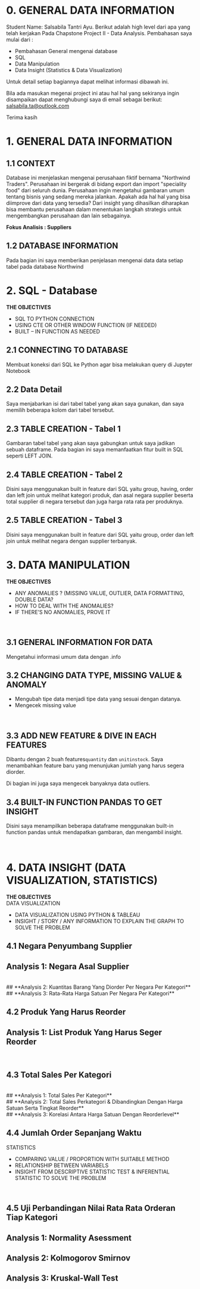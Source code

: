 # **0. GENERAL DATA INFORMATION**

Student Name: Salsabila Tantri Ayu.
Berikut adalah high level dari apa yang telah kerjakan Pada Chapstone Project II - Data Analysis. Pembahasan saya mulai dari : 
* Pembahasan General mengenai database
* SQL
* Data Manipulation
* Data Insight (Statistics & Data Visualization)

Untuk detail setiap bagiannya dapat melihat informasi dibawah ini. 

Bila ada masukan megenai project ini atau hal hal yang sekiranya ingin disampaikan dapat menghubungi saya di email sebagai berikut: salsabila.ta@outlook.com

Terima kasih

# **1. GENERAL DATA INFORMATION**

## **1.1 CONTEXT**

Database ini menjelaskan mengenai perusahaan fiktif bernama "Northwind Traders". Perusahaan ini bergerak di bidang export dan import "speciality food" dari seluruh dunia. Perusahaan ingin mengetahui gambaran umum tentang bisnis yang sedang mereka jalankan. Apakah ada hal hal yang bisa diimprove dari data yang tersedia? Dari insight yang dihasilkan diharapkan bisa membantu perusahaan dalam menentukan langkah strategis untuk mengembangkan perusahaan dan lain sebagainya.
<br>

**Fokus Analisis : Suppliers**

## **1.2 DATABASE INFORMATION**

Pada bagian ini saya memberikan penjelasan mengenai data data setiap tabel pada database Northwind


# **2. SQL - Database**
**THE OBJECTIVES**
* SQL TO PYTHON CONNECTION
* USING CTE OR OTHER WINDOW FUNCTION (IF NEEDED)
* BUILT – IN FUNCTION AS NEEDED

## **2.1 CONNECTING TO DATABASE**
Membuat koneksi dari SQL ke Python agar bisa melakukan query di Jupyter Notebook
<br>

## **2.2 Data Detail**
Saya menjabarkan isi dari tabel tabel yang akan saya gunakan, dan saya memilih beberapa kolom dari tabel tersebut.
<br>

## **2.3 TABLE CREATION - Tabel 1**
Gambaran tabel tabel yang akan saya gabungkan untuk saya jadikan sebuah dataframe. Pada bagian ini saya memanfaatkan fitur built in SQL seperti LEFT JOIN.

## **2.4 TABLE CREATION - Tabel 2**
Disini saya menggunakan built in feature dari SQL yaitu group, having, order dan left join untuk melihat kategori produk, dan asal negara supplier beserta total supplier di negara tersebut dan juga harga rata rata per produknya.

## **2.5 TABLE CREATION - Tabel 3**
Disini saya menggunakan built in feature dari SQL yaitu group, order dan left join untuk melihat negara dengan supplier terbanyak.



# **3. DATA MANIPULATION**
**THE OBJECTIVES**
* ANY ANOMALIES ? (MISSING VALUE, OUTLIER, DATA FORMATTING, DOUBLE DATA? 
* HOW TO DEAL WITH THE ANOMALIES? 
* IF THERE’S NO ANOMALIES, PROVE IT 
<br>

## **3.1 GENERAL INFORMATION FOR DATA**
Mengetahui informasi umum data dengan .info
<br>

## **3.2 CHANGING DATA TYPE, MISSING VALUE & ANOMALY**
* Mengubah tipe data menjadi tipe data yang sesuai dengan datanya. 
* Mengecek missing value
<br>

## **3.3 ADD NEW FEATURE & DIVE IN EACH FEATURES**
Dibantu dengan 2 buah features```quantity``` dan ```unitinstock```. Saya menambahkan feature baru yang menunjukan jumlah yang harus segera diorder.

Di bagian ini juga saya mengecek banyaknya data outliers.

## **3.4 BUILT-IN FUNCTION PANDAS TO GET INSIGHT**
Disini saya menampilkan beberapa dataframe menggunakan built-in function pandas untuk mendapatkan gambaran, dan mengambil insight.

<br>

# **4. DATA INSIGHT (DATA VISUALIZATION, STATISTICS)**
**THE OBJECTIVES**
<br>
DATA VISUALIZATION
* DATA VISUALIZATION USING PYTHON & TABLEAU
* INSIGHT / STORY / ANY INFORMATION TO EXPLAIN THE GRAPH TO SOLVE THE PROBLEM



## 4.1 **Negara Penyumbang Supplier**
##  **Analysis 1: Negara Asal Supplier**
<br>
##  **Analysis 2: Kuantitas Barang Yang Diorder Per Negara Per Kategori**
<br>
##  **Analysis 3: Rata-Rata Harga Satuan Per Negara Per Kategori**
<br>

## 4.2 **Produk Yang Harus Reorder**
## **Analysis 1: List Produk Yang Harus Seger Reorder**
<br>

## 4.3 Total Sales Per Kategori
<br>
## **Analysis 1: Total Sales Per Kategori**
<br>
## **Analysis 2: Total Sales Perkategori & Dibandingkan Dengan Harga Satuan Serta Tingkat Reorder**
<br>
## **Analysis 3: Korelasi Antara Harga Satuan Dengan Reorderlevel**

## 4.4 **Jumlah Order Sepanjang Waktu**


STATISTICS
* COMPARING VALUE / PROPORTION WITH SUITABLE METHOD
* RELATIONSHIP BETWEEN VARIABELS 
* INSIGHT FROM DESCRIPTIVE STATISTIC TEST & INFERENTIAL STATISTIC TO SOLVE THE PROBLEM
<br>

## **4.5 Uji Perbandingan Nilai Rata Rata Orderan Tiap Kategori**
## **Analysis 1: Normality Asessment**
## **Analysis 2: Kolmogorov Smirnov**
## **Analysis 3: Kruskal-Wall Test**
